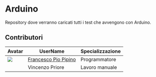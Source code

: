 # Arduino
Repository dove verranno caricati tutti i test che avvengono con Arduino.

## Contributori
| Avatar | UserName | Specializzazione |
| ------ | -------- | -------------- |
| ![](https://avatars.githubusercontent.com/u/104029827?v=64) | [Francesco Pio Pipino](https://github.com/RonyxDumb) | Programmatore |
| ![]() | Vincenzo Priore | Lavoro manuale |
